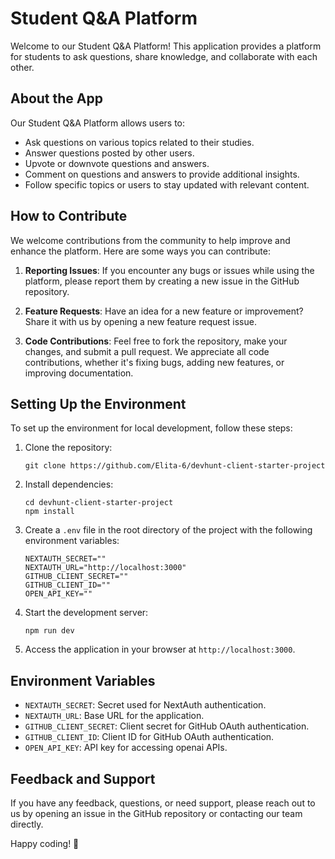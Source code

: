# Student Q&A Platform

Welcome to our Student Q&A Platform! This application provides a platform for students to ask questions, share knowledge, and collaborate with each other.

## About the App

Our Student Q&A Platform allows users to:
- Ask questions on various topics related to their studies.
- Answer questions posted by other users.
- Upvote or downvote questions and answers.
- Comment on questions and answers to provide additional insights.
- Follow specific topics or users to stay updated with relevant content.

## How to Contribute

We welcome contributions from the community to help improve and enhance the platform. Here are some ways you can contribute:

1. **Reporting Issues**: If you encounter any bugs or issues while using the platform, please report them by creating a new issue in the GitHub repository.

2. **Feature Requests**: Have an idea for a new feature or improvement? Share it with us by opening a new feature request issue.

3. **Code Contributions**: Feel free to fork the repository, make your changes, and submit a pull request. We appreciate all code contributions, whether it's fixing bugs, adding new features, or improving documentation.

## Setting Up the Environment

To set up the environment for local development, follow these steps:

1. Clone the repository:
    ```
    git clone https://github.com/Elita-6/devhunt-client-starter-project
    ```

2. Install dependencies:
    ```
    cd devhunt-client-starter-project
    npm install
    ```

3. Create a `.env` file in the root directory of the project with the following environment variables:
    ```plaintext
    NEXTAUTH_SECRET=""
    NEXTAUTH_URL="http://localhost:3000"
    GITHUB_CLIENT_SECRET=""
    GITHUB_CLIENT_ID=""
    OPEN_API_KEY=""
    ```

4. Start the development server:
    ```
    npm run dev
    ```

5. Access the application in your browser at `http://localhost:3000`.

## Environment Variables

- `NEXTAUTH_SECRET`: Secret used for NextAuth authentication.
- `NEXTAUTH_URL`: Base URL for the application.
- `GITHUB_CLIENT_SECRET`: Client secret for GitHub OAuth authentication.
- `GITHUB_CLIENT_ID`: Client ID for GitHub OAuth authentication.
- `OPEN_API_KEY`: API key for accessing openai APIs.

## Feedback and Support

If you have any feedback, questions, or need support, please reach out to us by opening an issue in the GitHub repository or contacting our team directly.

Happy coding! 🚀
